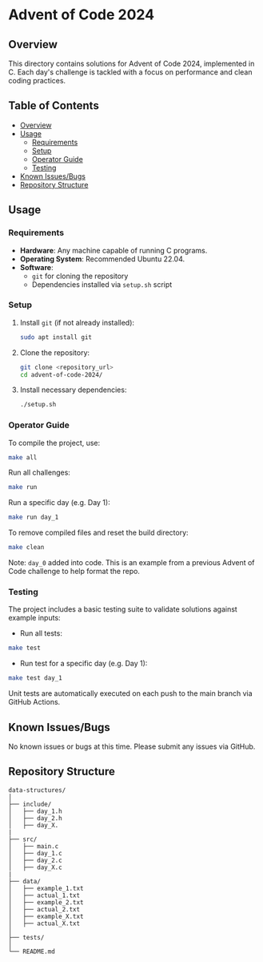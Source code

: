 # Advent of Code 2024

## Overview

This directory contains solutions for Advent of Code 2024, implemented in C. Each day's challenge is tackled with a focus on performance and clean coding practices.

## Table of Contents

- [Overview](#overview)
- [Usage](#usage)
  - [Requirements](#requirements)
  - [Setup](#setup)
  - [Operator Guide](#operator-guide)
  - [Testing](#testing)
- [Known Issues/Bugs](#known-issuesbugs)
- [Repository Structure](#repository-structure)

## Usage

### Requirements

- **Hardware**: Any machine capable of running C programs.
- **Operating System**: Recommended Ubuntu 22.04.
- **Software**: 
  - `git` for cloning the repository
  - Dependencies installed via `setup.sh` script

### Setup

1. Install `git` (if not already installed):
   ```sh
   sudo apt install git
   ```
1. Clone the repository:
    ```sh
    git clone <repository_url>
    cd advent-of-code-2024/
    ```
1. Install necessary dependencies:
   ```sh
   ./setup.sh
   ```

### Operator Guide

To compile the project, use:

```sh
make all
```

Run all challenges:

```sh
make run
```

Run a specific day (e.g. Day 1):

```sh
make run day_1
```

To remove compiled files and reset the build directory:

```sh
make clean
```

Note: `day_0` added into code. This is an example from a previous Advent of Code challenge to help format the repo.

### Testing

The project includes a basic testing suite to validate solutions against example inputs:

- Run all tests:
```sh
make test
```
- Run test for a specific day (e.g. Day 1):
```sh
make test day_1
```

Unit tests are automatically executed on each push to the main branch via GitHub Actions.

## Known Issues/Bugs

No known issues or bugs at this time. Please submit any issues via GitHub.

## Repository Structure

```
data-structures/
│
├── include/
│   ├── day_1.h
│   ├── day_2.h
│   ├── day_X.
|
├── src/
│   ├── main.c
│   ├── day_1.c
│   ├── day_2.c
│   ├── day_X.c
|
├── data/
│   ├── example_1.txt
│   ├── actual_1.txt
│   ├── example_2.txt
│   ├── actual_2.txt
│   ├── example_X.txt
│   ├── actual_X.txt
│
├── tests/
│
└── README.md
```
